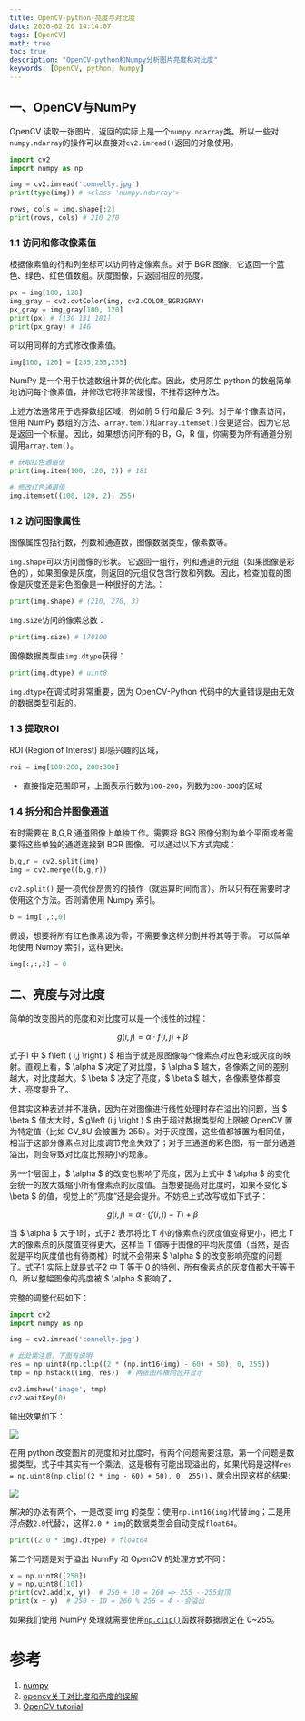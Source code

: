 ```yaml
---
title: OpenCV-python-亮度与对比度
date: 2020-02-20 14:14:07
tags: [OpenCV]
math: true
toc: true
description: "OpenCV-python和Numpy分析图片亮度和对比度"
keywords: [OpenCV, python, Numpy]
---
```


## 一、OpenCV与NumPy

OpenCV 读取一张图片，返回的实际上是一个`numpy.ndarray`类。所以一些对`numpy.ndarray`的操作可以直接对`cv2.imread()`返回的对象使用。

```python
import cv2
import numpy as np

img = cv2.imread('connelly.jpg')
print(type(img)) # <class 'numpy.ndarray'>

rows, cols = img.shape[:2]
print(rows, cols) # 210 270
```

### 1.1 访问和修改像素值

根据像素值的行和列坐标可以访问特定像素点。对于 BGR 图像，它返回一个蓝色、绿色、红色值数组。灰度图像，只返回相应的亮度。

```python
px = img[100, 120]
img_gray = cv2.cvtColor(img, cv2.COLOR_BGR2GRAY)
px_gray = img_gray[100, 120]
print(px) # [130 131 181]
print(px_gray) # 146
```

可以用同样的方式修改像素值。

```python
img[100, 120] = [255,255,255]
```

NumPy 是一个用于快速数组计算的优化库。因此，使用原生 python 的数组简单地访问每个像素值，并修改它将非常缓慢，不推荐这种方法。

上述方法通常用于选择数组区域，例如前 5 行和最后 3 列。对于单个像素访问，但用 NumPy 数组的方法、`array.tem()`和`array.itemset()`会更适合。因为它总是返回一个标量。因此，如果想访问所有的 B，G，R 值，你需要为所有通道分别调用`array.tem()`。

```python
# 获取红色通道值
print(img.item(100, 120, 2)) # 181

# 修改红色通道值
img.itemset((100, 120, 2), 255)
```

### 1.2 访问图像属性

图像属性包括行数，列数和通道数，图像数据类型，像素数等。

`img.shape`可以访问图像的形状。 它返回一组行，列和通道的元组（如果图像是彩色的），如果图像是灰度，则返回的元组仅包含行数和列数。因此，检查加载的图像是灰度还是彩色图像是一种很好的方法。：

```python
print(img.shape) # (210, 270, 3)
```

`img.size`访问的像素总数：

```python
print(img.size) # 170100
```

图像数据类型由`img.dtype`获得：

```python
print(img.dtype) # uint8
```

 `img.dtype`在调试时非常重要，因为 OpenCV-Python 代码中的大量错误是由无效的数据类型引起的。

### 1.3 提取ROI

ROI (Region of Interest) 即感兴趣的区域，

```python
roi = img[100:200, 200:300]
```

* 直接指定范围即可，上面表示行数为`100-200`，列数为`200-300`的区域

### 1.4 拆分和合并图像通道

有时需要在 B,G,R 通道图像上单独工作。需要将 BGR 图像分割为单个平面或者需要将这些单独的通道连接到 BGR 图像。可以通过以下方式完成：

```python
b,g,r = cv2.split(img)
img = cv2.merge((b,g,r))
```

`cv2.split()` 是一项代价昂贵的的操作（就运算时间而言）。所以只有在需要时才使用这个方法。否则请使用 Numpy 索引。

```python
b = img[:,:,0]
```

假设，想要将所有红色像素设为零，不需要像这样分割并将其等于零。 可以简单地使用 Numpy 索引，这样更快。

```python
img[:,:,2] = 0
```

## 二、亮度与对比度

简单的改变图片的亮度和对比度可以是一个线性的过程：

$$ g\left (i,j  \right )= \alpha \cdot f\left ( i,j \right )+\beta\tag{1} $$

式子1 中 $ f\left ( i,j \right ) $ 相当于就是原图像每个像素点对应色彩或灰度的映射。直观上看，$ \alpha $ 决定了对比度，$ \alpha $ 越大，各像素之间的差别越大，对比度越大。$ \beta $ 决定了亮度，$ \beta $ 越大，各像素整体都变大，亮度提升了。

但其实这种表述并不准确，因为在对图像进行线性处理时存在溢出的问题，当 $ \beta $ 值太大时，$ g\left (i,j  \right ) $ 由于超过数据类型的上限被 OpenCV 置为特定值（比如 CV_8U 会被置为 255）。对于灰度图，这些值都被置为相同值，相当于这部分像素点对比度调节完全失效了；对于三通道的彩色图，有一部分通道溢出，则会导致对比度比预期小的现象。

另一个层面上，$ \alpha $ 的改变也影响了亮度，因为上式中 $ \alpha $ 的变化会统一的放大或缩小所有像素点的灰度值。当想要提高对比度时，如果不变化 $ \beta $ 的值，视觉上的”亮度“还是会提升。不妨把上式改写成如下式子：

$$ g\left (i,j  \right )= \alpha \cdot \left (f\left ( i,j \right )-T  \right )+\beta\tag{2} $$

当 $ \alpha $ 大于1时，式子2 表示将比 T 小的像素点的灰度值变得更小，把比 T 大的像素点的灰度值变得更大，这样当 T 值等于图像的平均灰度值（当然，是否就是平均灰度值也有待商榷）时就不会带来 $ \alpha $ 的改变影响亮度的问题了。式子1 实际上就是式子2 中 T 等于 0 的特例，所有像素点的灰度值都大于等于 0，所以整幅图像的亮度被 $ \alpha $ 影响了。

完整的调整代码如下：

```python
import cv2
import numpy as np

img = cv2.imread('connelly.jpg')

# 此处需注意，下面有说明
res = np.uint8(np.clip((2 * (np.int16(img) - 60) + 50), 0, 255))
tmp = np.hstack((img, res))  # 两张图片横向合并显示

cv2.imshow('image', tmp)
cv2.waitKey(0)
```

输出效果如下：

![](https://qttblog.oss-cn-hangzhou.aliyuncs.com/opencv/compare.jpg)

在用 python 改变图片的亮度和对比度时，有两个问题需要注意，第一个问题是数据类型，式子中其实有一个乘法，这是极有可能出现溢出的，如果代码是这样`res = np.uint8(np.clip((2 * img - 60) + 50), 0, 255))`，就会出现这样的结果:

![](https://qttblog.oss-cn-hangzhou.aliyuncs.com/opencv/compare_wrong.jpg)

解决的办法有两个，一是改变 img 的类型：使用`np.int16(img)`代替`img`；二是用浮点数`2.0`代替`2`，这样`2.0 * img`的数据类型会自动变成`float64`。

```python
print((2.0 * img).dtype) # float64
```

第二个问题是对于溢出 NumPy 和 OpenCV 的处理方式不同：

```python
x = np.uint8([250])
y = np.uint8([10])
print(cv2.add(x, y))  # 250 + 10 = 260 => 255 --255封顶
print(x + y)  # 250 + 10 = 260 % 256 = 4 --会溢出
```

如果我们使用 NumPy 处理就需要使用[`np.clip()`](https://docs.scipy.org/doc/numpy/reference/generated/numpy.clip.html#numpy.clip)函数将数据限定在 0~255。



# 参考

1. [numpy](https://www.numpy.org.cn/article/other/py_basic_ops.html#目标)
2. [opencv关于对比度和亮度的误解](https://blog.csdn.net/abc20002929/article/details/40474807)
3. [OpenCV tutorial](https://docs.opencv.org/2.4/doc/tutorials/core/basic_linear_transform/basic_linear_transform.html#basic-linear-transform)

